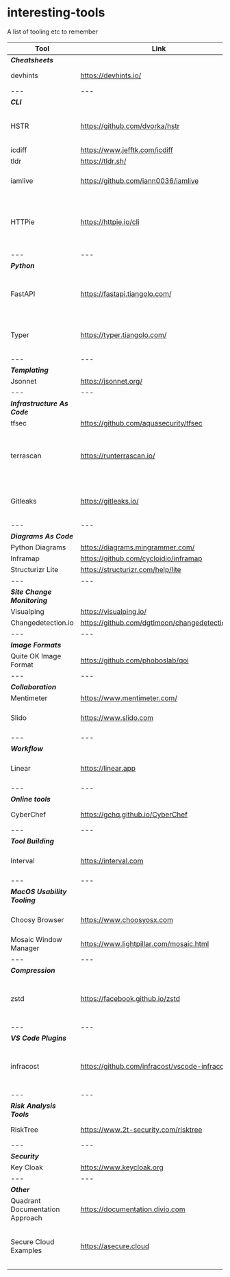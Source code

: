 # interesting-tools

A list of tooling etc to remember



| Tool       | Link | Description |
| -----------| ---- | ----------- |
| ***Cheatsheets*** | |
| devhints | https://devhints.io/ | a modest collection of cheatsheets |
| ---       | ---  | --- |
| ***CLI*** |      |     |
| HSTR | https://github.com/dvorka/hstr | Easily view, navigate and search your command history |
| icdiff | https://www.jefftk.com/icdiff | Improved diff tool|
| tldr | https://tldr.sh/ | Better man pages |
| iamlive | https://github.com/iann0036/iamlive | AWS IAM Policy Generator/Describer for AWS CLI calls |
| HTTPie | https://httpie.io/cli | A simple yet powerful command-line HTTP and API testing client for the API era |
| ---          | ---  | --- |
| ***Python*** |      |     |
| FastAPI | https://fastapi.tiangolo.com/ | FastAPI framework, high performance, easy to learn, fast to code, ready for production |
| Typer | https://typer.tiangolo.com/ | Typer, build great CLIs. Easy to code. Based on Python type hints |
| ---              | ---  | --- |
| ***Templating*** |      |     |
| Jsonnet | https://jsonnet.org/ |
| ---                          | ---  | --- |
| ***Infrastructure As Code*** |      |     |
| tfsec | https://github.com/aquasecurity/tfsec |
| terrascan | https://runterrascan.io/ | Detect compliance and security violations across IaC to mitigate risk before provisioning cloud infrastructure |
| Gitleaks | https://gitleaks.io/ | Open-source secret scanner for git repositories, files, and directories |
| ---                           | ---  | --- |
| ***Diagrams As Code*** |      |     |
| Python Diagrams | https://diagrams.mingrammer.com/ | |
| Inframap | https://github.com/cycloidio/inframap | |
| Structurizr Lite | https://structurizr.com/help/lite | |
| ---                          | ---  | --- |
| ***Site Change Monitoring*** |      |     |
| Visualping | https://visualping.io/ | |
| Changedetection.io | https://github.com/dgtlmoon/changedetection.io | |
| ---                 | ---  | --- |
| ***Image Formats*** |      |     |
| Quite OK Image Format | https://github.com/phoboslab/qoi | |
| ---                 | ---  | --- |
| ***Collaboration*** |      |     |
| Mentimeter | https://www.mentimeter.com/ | |
| Slido | https://www.slido.com | The easiest way to make your meetings interactive |
| ---            | ---  | --- |
| ***Workflow*** |      |     |
| Linear | https://linear.app | Streamline issues, sprints, and product roadmaps |
| ---                | ---  | --- |
| ***Online tools*** |      |     |
| CyberChef | https://gchq.github.io/CyberChef | Digital swiss army knife |
| ---                 | ---  | --- |
| ***Tool Building*** |      | |
| Interval | https://interval.com | Build internal tools with just backend code |
| ---                           | ---  | --- |
| ***MacOS Usability Tooling*** |      |     |
| Choosy Browser | https://www.choosyosx.com | Choosy opens every link in the right browser |
| Mosaic Window Manager | https://www.lightpillar.com/mosaic.html | MacOS Window manager |
| ---               | ---  | --- |
| ***Compression*** |      |     |
| zstd | https://facebook.github.io/zstd | Zstandard is a fast compression algorithm, providing high compression ratios |
| ---                   | ---  | --- |
| ***VS Code Plugins*** |      |     |
| infracost | https://github.com/infracost/vscode-infracost | VS Code extension shows you cost estimates for Terraform right in your editor |
| ---                       | ---  | --- |
| ***Risk Analysis Tools*** |      |     |
| RiskTree | https://www.2t-security.com/risktree | all-in-one risk analysis platform |
| ---            | ---  | --- |
| ***Security*** |      |     |
| Key Cloak | https://www.keycloak.org | Open Source IAM |
| ---         | ---  | --- |
| ***Other*** |      |     |
| Quadrant Documentation Approach | https://documentation.divio.com | Documentation System |
| Secure Cloud Examples | https://asecure.cloud | removes all the heavy lifting from building and operating secure cloud environments |
